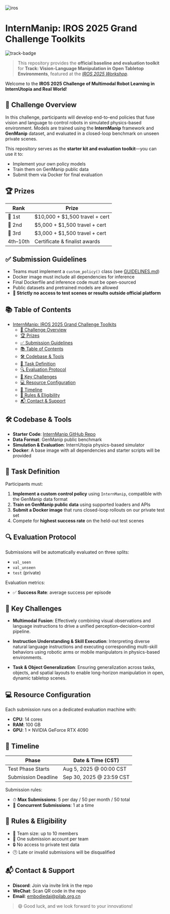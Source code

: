 
![iros](../assets/_static/video/iros_challenge.gif "iros")

# InternManip: IROS 2025 Grand Challenge Toolkits


![track-badge](https://img.shields.io/badge/Track_1-Manipulation-blueviolet)

> This repository provides the **official baseline and evaluation toolkit** for
> **Track: Vision-Language Manipulation in Open Tabletop Environments**,
> featured at the *[IROS 2025 Workshop](https://internrobotics.shlab.org.cn/workshop/2025/)*.


Welcome to the **IROS 2025 Challenge of Multimodal Robot Learning in InternUtopia and Real World**!

## 🚀 Challenge Overview

In this challenge, participants will develop end-to-end policies that fuse vision and language to control robots in simulated physics-based environment.
Models are trained using the **InternManip** framework and **GenManip** dataset, and evaluated in a closed-loop benchmark on unseen private scenes.

This repository serves as the **starter kit and evaluation toolkit**—you can use it to:
- Implement your own policy models
- Train them on GenManip public data
- Submit them via Docker for final evaluation



## 🏆 Prizes

| Rank       | Prize                            |
|------------|----------------------------------|
| 🥇 1st      | \$10,000 + \$1,500 travel + cert |
| 🥈 2nd      | \$5,000 + \$1,500 travel + cert  |
| 🥉 3rd      | \$3,000 + \$1,500 travel + cert  |
| 4th–10th    | Certificate & finalist awards    |



## ✅ Submission Guidelines

- Teams must implement a `custom_policy()` class (see [GUIDELINES.md](./guidelines.md))
- Docker image must include all dependencies for inference
- Final Dockerfile and inference code must be open-sourced
- Public datasets and pretrained models are allowed
- **🚨 Strictly no access to test scenes or results outside official platform**



## 📚 Table of Contents

- [InternManip: IROS 2025 Grand Challenge Toolkits](#internmanip-iros-2025-grand-challenge-toolkits)
  - [🚀 Challenge Overview](#-challenge-overview)
  - [🏆 Prizes](#-prizes)
  - [✅ Submission Guidelines](#-submission-guidelines)
  - [📚 Table of Contents](#-table-of-contents)
  - [🛠️ Codebase \& Tools](#️-codebase--tools)
  - [📌 Task Definition](#-task-definition)
  - [🔍 Evaluation Protocol](#-evaluation-protocol)
  - [🧠 Key Challenges](#-key-challenges)
  - [💻 Resource Configuration](#-resource-configuration)
  - [📆 Timeline](#-timeline)
  - [📎 Rules \& Eligibility](#-rules--eligibility)
  - [📬 Contact \& Support](#-contact--support)



## 🛠️ Codebase & Tools

- **Starter Code**: [InternManip GitHub Repo](https://github.com/InternRobotics/InternManip)
- **Data Format**: GenManip public benchmark
- **Simulation & Evaluation**: InternUtopia physics-based simulator
- **Docker**: A base image with all dependencies and starter scripts will be provided


## 📌 Task Definition

Participants must:
1. **Implement a custom control policy** using `InternManip`, compatible with the GenManip data format
2. **Train on GenManip public data** using supported loaders and APIs
3. **Submit a Docker image** that runs closed-loop rollouts on our private test set
4. Compete for **highest success rate** on the held-out test scenes



## 🔍 Evaluation Protocol

Submissions will be automatically evaluated on three splits:
- `val_seen`
- `val_unseen`
- `test` (private)

Evaluation metrics:
- ✅ **Success Rate**: average success per episode




## 🧠 Key Challenges


- **Multimodal Fusion**: Effectively combining visual observations and language instructions to drive a unified perception–decision–control pipeline.

- **Instruction Understanding & Skill Execution**: Interpreting diverse natural language instructions and executing corresponding multi-skill behaviors using robotic arms or mobile manipulators in physics-based environments.

- **Task & Object Generalization**: Ensuring generalization across tasks, objects, and spatial layouts to enable long-horizon manipulation in open, dynamic tabletop scenes.




## 💻 Resource Configuration

Each submission runs on a dedicated evaluation machine with:
- **CPU**: 14 cores
- **RAM**: 100 GB
- **GPU**: 1 × NVIDIA GeForce RTX 4090


## 📆 Timeline

| Phase               | Date & Time (CST)              |
|--------------------|-------------------------------|
| Test Phase Starts   | Aug 5, 2025 @ 00:00 CST        |
| Submission Deadline | Sep 30, 2025 @ 23:59 CST       |

Submission rules:
- ⏱ **Max Submissions**: 5 per day / 50 per month / 50 total
- 🚫 **Concurrent Submissions**: 1 at a time



## 📎 Rules & Eligibility

- 👥 Team size: up to 10 members
- 🧪 One submission account per team
- 🔒 No access to private test data
- 🕑 Late or invalid submissions will be disqualified



## 📬 Contact & Support

- **Discord**: Join via invite link in the repo
- **WeChat**: Scan QR code in the repo
- **Email**: [embodiedai@pjlab.org.cn](mailto:embodiedai@pjlab.org.cn)



> 😄 Good luck, and we look forward to your innovations!
